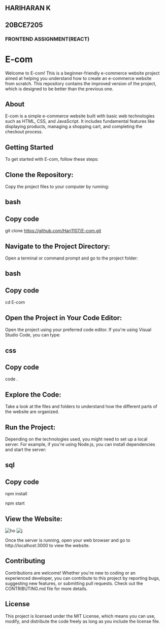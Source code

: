 ## HARIHARAN K
## 20BCE7205
### FRONTEND ASSIGNMENT(REACT)

# E-com

Welcome to E-com! This is a beginner-friendly e-commerce website project aimed at helping you understand how to create an e-commerce website from scratch. This repository contains the improved version of the project, which is designed to be better than the previous one.

## About

E-com is a simple e-commerce website built with basic web technologies such as HTML, CSS, and JavaScript. It includes fundamental features like displaying products, managing a shopping cart, and completing the checkout process.

## Getting Started

To get started with E-com, follow these steps:

## Clone the Repository:

Copy the project files to your computer by running:

## bash

## Copy code

git clone https://github.com/Hari1107/E-com.git

## Navigate to the Project Directory:

Open a terminal or command prompt and go to the project folder:

## bash

## Copy code

cd E-com

## Open the Project in Your Code Editor:

Open the project using your preferred code editor. If you're using Visual Studio Code, you can type:

## css

## Copy code

code .

## Explore the Code:

Take a look at the files and folders to understand how the different parts of the website are organized.

## Run the Project:

Depending on the technologies used, you might need to set up a local server. For example, if you're using Node.js, you can install dependencies and start the server:

## sql

## Copy code

npm install

npm start

## View the Website:
![ho](https://github.com/Hari1107/E-com/assets/112464204/b9d92b99-02fa-4c56-a476-85b418360fa1)
![j](https://github.com/Hari1107/E-com/assets/112464204/13d7e45c-4274-47f0-9a4e-1a79a98ca35e)


Once the server is running, open your web browser and go to http://localhost:3000 to view the website.

## Contributing

Contributions are welcome! Whether you're new to coding or an experienced developer, you can contribute to this project by reporting bugs, suggesting new features, or submitting pull requests. Check out the CONTRIBUTING.md file for more details.

## License

This project is licensed under the MIT License, which means you can use, modify, and distribute the code freely as long as you include the license file.
